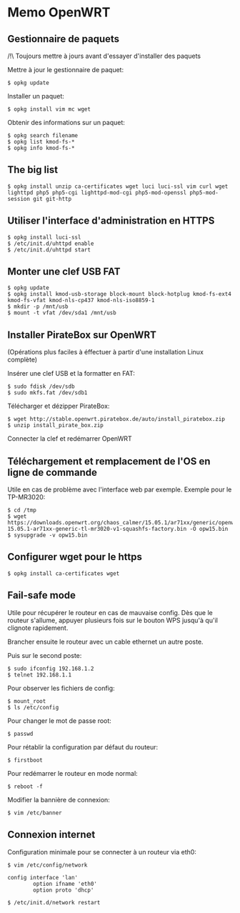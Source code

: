 # Memo OpenWRT

## Gestionnaire de paquets

/!\ Toujours mettre à jours avant d'essayer d'installer des paquets

Mettre à jour le gestionnaire de paquet:

	$ opkg update

Installer un paquet:

	$ opkg install vim mc wget

Obtenir des informations sur un paquet:

	$ opkg search filename
	$ opkg list kmod-fs-*
	$ opkg info kmod-fs-*

## The big list

	$ opkg install unzip ca-certificates wget luci luci-ssl vim curl wget lighttpd php5 php5-cgi lighttpd-mod-cgi php5-mod-openssl php5-mod-session git git-http

## Utiliser l'interface d'administration en HTTPS

	$ opkg install luci-ssl
	$ /etc/init.d/uhttpd enable
	$ /etc/init.d/uhttpd start

## Monter une clef USB FAT

	$ opkg update
	$ opkg install kmod-usb-storage block-mount block-hotplug kmod-fs-ext4 kmod-fs-vfat kmod-nls-cp437 kmod-nls-iso8859-1
	$ mkdir -p /mnt/usb
	$ mount -t vfat /dev/sda1 /mnt/usb

## Installer PirateBox sur OpenWRT

(Opérations plus faciles à éffectuer à partir d'une installation Linux complète)

Insérer une clef USB et la formatter en FAT:

	$ sudo fdisk /dev/sdb
	$ sudo mkfs.fat /dev/sdb1

Télécharger et dézipper PirateBox:

	$ wget http://stable.openwrt.piratebox.de/auto/install_piratebox.zip
	$ unzip install_pirate_box.zip

Connecter la clef et redémarrer OpenWRT

## Téléchargement et remplacement de l'OS en ligne de commande

Utile en cas de problème avec l'interface web par exemple.
Exemple pour le TP-MR3020:

	$ cd /tmp
	$ wget https://downloads.openwrt.org/chaos_calmer/15.05.1/ar71xx/generic/openwrt-15.05.1-ar71xx-generic-tl-mr3020-v1-squashfs-factory.bin -O opw15.bin
	$ sysupgrade -v opw15.bin

## Configurer wget pour le https

	$ opkg install ca-certificates wget

## Fail-safe mode

Utile pour récupérer le routeur en cas de mauvaise config. 
Dès que le routeur s'allume, appuyer plusieurs fois sur le bouton WPS jusqu'à qu'il clignote rapidement.

Brancher ensuite le routeur avec un cable ethernet un autre poste.

Puis sur le second poste:

	$ sudo ifconfig 192.168.1.2
	$ telnet 192.168.1.1

Pour observer les fichiers de config:

	$ mount_root
	$ ls /etc/config

Pour changer le mot de passe root:

	$ passwd

Pour rétablir la configuration par défaut du routeur:

	$ firstboot

Pour redémarrer le routeur en mode normal: 

	$ reboot -f

Modifier la bannière de connexion:

	$ vim /etc/banner

## Connexion internet

Configuration minimale pour se connecter à un routeur via eth0:

	$ vim /etc/config/network

	config interface 'lan'
        	option ifname 'eth0'
	        option proto 'dhcp'

	$ /etc/init.d/network restart
